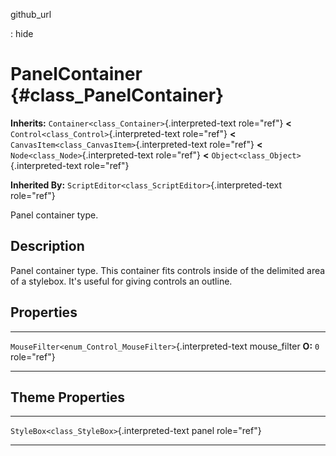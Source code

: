 github\_url

:   hide

PanelContainer {#class_PanelContainer}
==============

**Inherits:** `Container<class_Container>`{.interpreted-text role="ref"}
**\<** `Control<class_Control>`{.interpreted-text role="ref"} **\<**
`CanvasItem<class_CanvasItem>`{.interpreted-text role="ref"} **\<**
`Node<class_Node>`{.interpreted-text role="ref"} **\<**
`Object<class_Object>`{.interpreted-text role="ref"}

**Inherited By:** `ScriptEditor<class_ScriptEditor>`{.interpreted-text
role="ref"}

Panel container type.

Description
-----------

Panel container type. This container fits controls inside of the
delimited area of a stylebox. It\'s useful for giving controls an
outline.

Properties
----------

  ----------------------------------------------------------- --------------- -------------
  `MouseFilter<enum_Control_MouseFilter>`{.interpreted-text   mouse\_filter   **O:** `0`
  role="ref"}                                                                 

  ----------------------------------------------------------- --------------- -------------

Theme Properties
----------------

  ---------------------------------------------- -------
  `StyleBox<class_StyleBox>`{.interpreted-text   panel
  role="ref"}                                    

  ---------------------------------------------- -------
